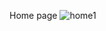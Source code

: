 Home page
![home1](https://github.com/Lavanya-rajasekaran/Online-Voting-System/assets/171319413/5820eb8f-f9af-4e5a-ba68-e98b790324a5)
